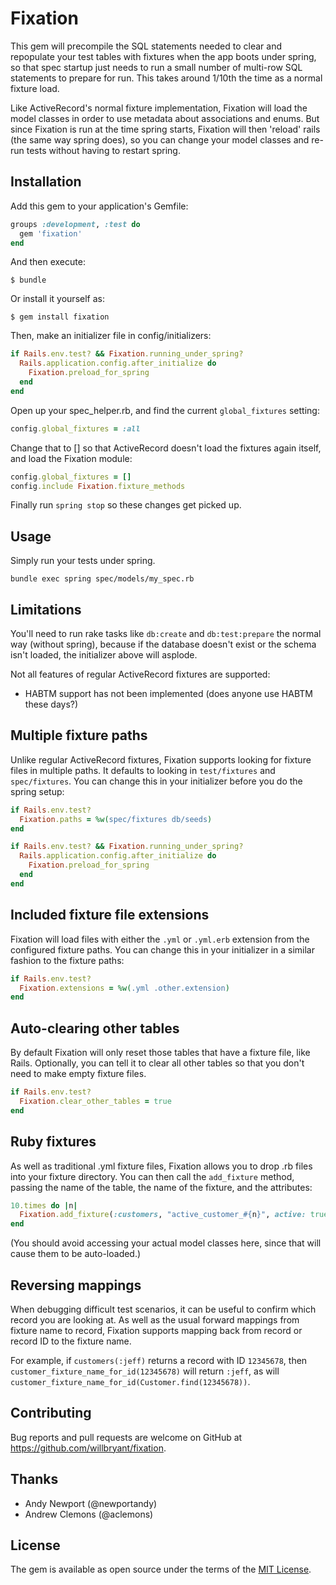 # Fixation

This gem will precompile the SQL statements needed to clear and repopulate your test tables with fixtures when the app boots under spring, so that spec startup just needs to run a small number of multi-row SQL statements to prepare for run.  This takes around 1/10th the time as a normal fixture load.

Like ActiveRecord's normal fixture implementation, Fixation will load the model classes in order to use metadata about associations and enums.  But since Fixation is run at the time spring starts, Fixation will then 'reload' rails (the same way spring does), so you can change your model classes and re-run tests without having to restart spring.

## Installation

Add this gem to your application's Gemfile:

```ruby
groups :development, :test do
  gem 'fixation'
end
```

And then execute:

    $ bundle

Or install it yourself as:

    $ gem install fixation

Then, make an initializer file in config/initializers:

```ruby
if Rails.env.test? && Fixation.running_under_spring?
  Rails.application.config.after_initialize do
    Fixation.preload_for_spring
  end
end
```

Open up your spec_helper.rb, and find the current `global_fixtures` setting:

```ruby
config.global_fixtures = :all
```

Change that to [] so that ActiveRecord doesn't load the fixtures again itself, and load the Fixation module:

```ruby
config.global_fixtures = []
config.include Fixation.fixture_methods
```

Finally run `spring stop` so these changes get picked up.

## Usage

Simply run your tests under spring.

    bundle exec spring spec/models/my_spec.rb

## Limitations

You'll need to run rake tasks like `db:create` and `db:test:prepare` the normal way (without spring), because if the database doesn't exist or the schema isn't loaded, the initializer above will asplode.

Not all features of regular ActiveRecord fixtures are supported:
* HABTM support has not been implemented (does anyone use HABTM these days?)

## Multiple fixture paths

Unlike regular ActiveRecord fixtures, Fixation supports looking for fixture files in multiple paths.  It defaults to looking in `test/fixtures` and `spec/fixtures`.  You can change this in your initializer before you do the spring setup:

```ruby
if Rails.env.test?
  Fixation.paths = %w(spec/fixtures db/seeds)
end

if Rails.env.test? && Fixation.running_under_spring?
  Rails.application.config.after_initialize do
    Fixation.preload_for_spring
  end
end
```

## Included fixture file extensions

Fixation will load files with either the `.yml` or `.yml.erb` extension from the configured fixture paths. You can change this in your initializer in a similar fashion to the fixture paths:

```ruby
if Rails.env.test?
  Fixation.extensions = %w(.yml .other.extension)
end
```

## Auto-clearing other tables

By default Fixation will only reset those tables that have a fixture file, like Rails.  Optionally, you can tell it to clear all other tables so that you don't need to make empty fixture files.

```ruby
if Rails.env.test?
  Fixation.clear_other_tables = true
end
```

## Ruby fixtures

As well as traditional .yml fixture files, Fixation allows you to drop .rb files into your fixture directory.  You can then call the `add_fixture` method, passing the name of the table, the name of the fixture, and the attributes:

```ruby
10.times do |n|
  Fixation.add_fixture(:customers, "active_customer_#{n}", active: true, name: "Sue #{n}")
end
```

(You should avoid accessing your actual model classes here, since that will cause them to be auto-loaded.)

## Reversing mappings

When debugging difficult test scenarios, it can be useful to confirm which record you are looking at.  As well as the usual forward mappings from fixture name to record, Fixation supports mapping back from record or record ID to the fixture name.

For example, if `customers(:jeff)` returns a record with ID `12345678`, then `customer_fixture_name_for_id(12345678)` will return `:jeff`, as will `customer_fixture_name_for_id(Customer.find(12345678))`.

## Contributing

Bug reports and pull requests are welcome on GitHub at https://github.com/willbryant/fixation.

## Thanks

* Andy Newport (@newportandy)
* Andrew Clemons (@aclemons)

## License

The gem is available as open source under the terms of the [MIT License](http://opensource.org/licenses/MIT).

